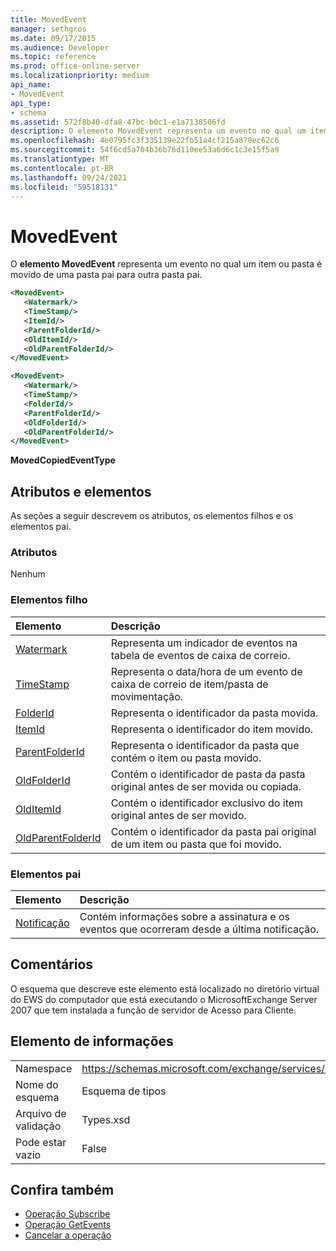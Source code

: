 ```yaml
---
title: MovedEvent
manager: sethgros
ms.date: 09/17/2015
ms.audience: Developer
ms.topic: reference
ms.prod: office-online-server
ms.localizationpriority: medium
api_name:
- MovedEvent
api_type:
- schema
ms.assetid: 572f8b40-dfa8-47bc-b0c1-e1a7138506fd
description: O elemento MovedEvent representa um evento no qual um item ou pasta é movido de uma pasta pai para outra pasta pai.
ms.openlocfilehash: 4e0795fc3f335139e22fb51a4cf215a870ec62c6
ms.sourcegitcommit: 54f6cd5a704b36b76d110ee53a6d6c1c3e15f5a9
ms.translationtype: MT
ms.contentlocale: pt-BR
ms.lasthandoff: 09/24/2021
ms.locfileid: "59518131"
---
```

# <a name="movedevent"></a>MovedEvent

O **elemento MovedEvent** representa um evento no qual um item ou pasta é movido de uma pasta pai para outra pasta pai. 
  
```xml
<MovedEvent>
   <Watermark/>
   <TimeStamp/>
   <ItemId/>
   <ParentFolderId/>
   <OldItemId/>
   <OldParentFolderId/>
</MovedEvent>
```

```xml
<MovedEvent>
   <Watermark/>
   <TimeStamp/>
   <FolderId/>
   <ParentFolderId/>
   <OldFolderId/>
   <OldParentFolderId/>
</MovedEvent>
```


**MovedCopiedEventType**

## <a name="attributes-and-elements"></a>Atributos e elementos

As seções a seguir descrevem os atributos, os elementos filhos e os elementos pai.
  
### <a name="attributes"></a>Atributos

Nenhum
  
### <a name="child-elements"></a>Elementos filho

|**Elemento**|**Descrição**|
|:-----|:-----|
|[Watermark](watermark.md) <br/> |Representa um indicador de eventos na tabela de eventos de caixa de correio.  <br/> |
|[TimeStamp](timestamp.md) <br/> |Representa o data/hora de um evento de caixa de correio de item/pasta de movimentação.  <br/> |
|[FolderId](folderid.md) <br/> |Representa o identificador da pasta movida.  <br/> |
|[ItemId](itemid.md) <br/> |Representa o identificador do item movido.  <br/> |
|[ParentFolderId](parentfolderid.md) <br/> |Representa o identificador da pasta que contém o item ou pasta movido.  <br/> |
|[OldFolderId](oldfolderid.md) <br/> |Contém o identificador de pasta da pasta original antes de ser movida ou copiada.  <br/> |
|[OldItemId](olditemid.md) <br/> |Contém o identificador exclusivo do item original antes de ser movido.  <br/> |
|[OldParentFolderId](oldparentfolderid.md) <br/> |Contém o identificador da pasta pai original de um item ou pasta que foi movido.  <br/> |
   
### <a name="parent-elements"></a>Elementos pai

|**Elemento**|**Descrição**|
|:-----|:-----|
|[Notificação](notification-ex15websvcsotherref.md) <br/> |Contém informações sobre a assinatura e os eventos que ocorreram desde a última notificação.  <br/> |
   
## <a name="remarks"></a>Comentários

O esquema que descreve este elemento está localizado no diretório virtual do EWS do computador que está executando o MicrosoftExchange Server 2007 que tem instalada a função de servidor de Acesso para Cliente.
  
## <a name="element-information"></a>Elemento de informações

|||
|:-----|:-----|
|Namespace  <br/> |https://schemas.microsoft.com/exchange/services/2006/types  <br/> |
|Nome do esquema  <br/> |Esquema de tipos  <br/> |
|Arquivo de validação  <br/> |Types.xsd  <br/> |
|Pode estar vazio  <br/> |False  <br/> |
   
## <a name="see-also"></a>Confira também

- [Operação Subscribe](subscribe-operation.md) 
- [Operação GetEvents](getevents-operation.md) 
- [Cancelar a operação](unsubscribe-operation.md)

